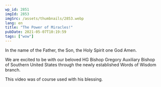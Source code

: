 ```yaml
---
wp_id: 2851
imgId: 2853
imgSrc: /assets/thumbnails/2853.webp
lang: en
title: "The Power of Miracles!"
pubDate: 2021-05-07T10:19:59
tags: ["wow"]
---
```


<!-- page: 6 -->

<p>In the name of the Father, the Son, the Holy Spirit one God Amen.</p>
<p>We are excited to be with our beloved HG Bishop Gregory Auxiliary Bishop of Southern United States through the newly established Words of Wisdom branch.</p>
<p>This video was of course used with his blessing.</p>
<p>&nbsp;</p>
